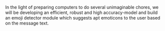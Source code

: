 In the light of preparing computers to do several unimaginable chores, we will be developing an efficient, robust and high accuracy-model and build an emoji detector module which suggests apt emoticons to the user based on the message text. 
